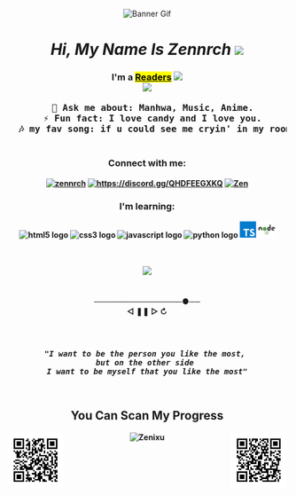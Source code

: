<div align= "center">
<p align = "center"><img src="https://media1.tenor.com/m/zL60WE-hYV8AAAAd/welcome.gif" alt="Banner Gif" width= "50%"</>
</p>
<h1 align="center"><em><strong>Hi, My Name Is Zennrch <img src="https://media.giphy.com/media/mGcNjsfWAjY5AEZNw6/giphy.gif" width="50"></em></h1>
<h3 align="center">I'm a <mark><ins>Readers</ins></mark> <img src="https://transmemes.netlify.app/~media/menhera-kun/transparent/352442238.png" width= "5%"><br>    
<img src="https://media.giphy.com/media/QcsgICMkobE8meOZDs/giphy.gif?cid=790b7611sh5chyc72iscyt0t8t6x8tv7zkjt2m0xin4gydf0&ep=v1_stickers_search&rid=giphy.gif&ct=s" width="200"/>
<pre>
  💬 Ask me about: Manhwa, Music, Anime.
  ⚡ Fun fact: I love candy and I love you.
  🎶 my fav song: if u could see me cryin' in my room. 
  
</pre>
<h3 align="center">Connect with me:</h3>
<p align="center">
  <a href="https://instagram.com/zennrch" target="blank"><img align="center" src="https://media.giphy.com/media/v1.Y2lkPTc5MGI3NjExY3J0MzRxcnZ5Z3ViY3FyODA5bG8xcXNjZXljemh1bzB0cHFva3gzaCZlcD12MV9zdGlja2Vyc19zZWFyY2gmY3Q9cw/bV4FNmKxinDONenppU/giphy.gif" alt="zennrch" width="50" /></a>
  <a href="https://discord.gg/https://discord.gg/QHDFEEGXKQ" target="blank"><img align="center" src="https://media.giphy.com/media/v1.Y2lkPTc5MGI3NjExeWV1eGZrZHl6aGU5cTlidGx1NmE5MzRodGMwNGtjemZvenZ4YW92bSZlcD12MV9zdGlja2Vyc19zZWFyY2gmY3Q9cw/Fo5y4K3GD3RYijvsCS/giphy.gif" alt="https://discord.gg/QHDFEEGXKQ" width="50" /></a>
  <a href="https://open.spotify.com/user/31d4psh6tebtpg66hlfvkbuh5ly4?si=VKC6EPmOTP2Ed6iEWUxq5Q" target="blank"><img align="center" src="https://media.giphy.com/media/cOfwtFobGCLJBU3DNn/giphy.gif?cid=790b76117cw16aif4afjxx13jmq22fcuhfezo8fwil8loa5b&ep=v1_stickers_search&rid=giphy.gif&ct=s" alt="Zen" width="50" /></a>
  <p align="left">
  </p>
</p>

<h3 align="center">I'm learning:</h3>
<p align="center"> 
  <img src="https://cdn.jsdelivr.net/gh/devicons/devicon/icons/html5/html5-original.svg" height="30" alt="html5 logo"  />
  <img src="https://cdn.jsdelivr.net/gh/devicons/devicon/icons/css3/css3-original.svg" height="30" alt="css3 logo"  />
  <img src="https://cdn.jsdelivr.net/gh/devicons/devicon/icons/javascript/javascript-original.svg" height="30" alt="javascript logo"  />
  <img src="https://cdn.jsdelivr.net/gh/devicons/devicon/icons/python/python-original.svg" height="30" alt="python logo"  />
  <img src="https://raw.githubusercontent.com/devicons/devicon/master/icons/typescript/typescript-original.svg" height="30" alt="typescript" />
  <img src="https://raw.githubusercontent.com/devicons/devicon/master/icons/nodejs/nodejs-original-wordmark.svg" height="30" alt="nodejs"/>
</p>
<br><br>
<img src="https://raw.githubusercontent.com/innng/innng/master/assets/kyubey.gif" height="40" />
<br><br><br>    
  ────────────────●──
   　<br>◁ ❚❚ ▷ ↻
    </h3>
<footer>
<pre>
  <p align="center"><i><br>"I want to be the person you like the most, <br>but on the other side <br>I want to be myself that you like the most"</i></p>
</pre>

  <h2><strong>You Can Scan My Progress</strong></h2>
  <p align="center">
    <img align="left" src="Zportofolio.png" width="20%" alt="portofolio" />
    <img src="https://github-readme-stats.vercel.app/api/top-langs?username=Zenixu&theme=midnight-purple&show_icons=true&locale=en&layout=compact"alt="Zenixu" />
    <img align="right" src="ZToDoList.png" width="20%" alt="Todolist" /></p>

  
</footer>
</div>


